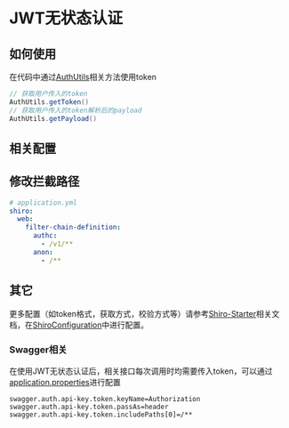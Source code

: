 # JWT无状态认证

## 如何使用

在代码中通过[AuthUtils](/com/deepexi/util/AuthUtils.java)相关方法使用token

```java
// 获取用户传入的token
AuthUtils.getToken()
// 获取用户传入的token解析后的payload
AuthUtils.getPayload()
```

## 相关配置

## 修改拦截路径

```yaml
# application.yml
shiro:
  web:
    filter-chain-definition:
      authc:
        - /v1/**
      anon:
        - /**
```

## 其它

更多配置（如token格式，获取方式，校验方式等）请参考[Shiro-Starter](https://github.com/taccisum/shiro-starter)相关文档，在[ShiroConfiguration](/com/deepexi/config/ShiroConfiguration.java)中进行配置。

### Swagger相关

在使用JWT无状态认证后，相关接口每次调用时均需要传入token，可以通过[application.properties](/deepexi-spring-cloud-provider/src/main/resources/application.properties)进行配置

```properties
swagger.auth.api-key.token.keyName=Authorization
swagger.auth.api-key.token.passAs=header
swagger.auth.api-key.token.includePaths[0]=/**
```
